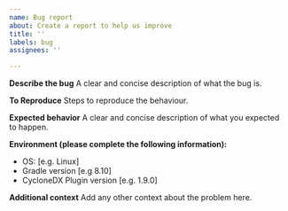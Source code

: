 ```yaml
---
name: Bug report
about: Create a report to help us improve
title: ''
labels: bug
assignees: ''

---
```


**Describe the bug**
A clear and concise description of what the bug is.

**To Reproduce**
Steps to reproduce the behaviour.

**Expected behavior**
A clear and concise description of what you expected to happen.

**Environment  (please complete the following information):**
 - OS: [e.g. Linux]
 - Gradle version [e.g 8.10]
 - CycloneDX Plugin version [e.g. 1.9.0]

**Additional context**
Add any other context about the problem here.
